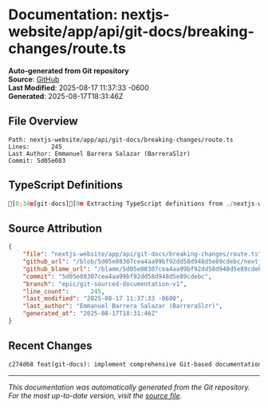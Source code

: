 # Documentation: nextjs-website/app/api/git-docs/breaking-changes/route.ts

**Auto-generated from Git repository**  
**Source**: [GitHub](/blob/5d05e08307cea4aa99bf92dd58d948d5e89cdebc/nextjs-website/app/api/git-docs/breaking-changes/route.ts)  
**Last Modified**: 2025-08-17 11:37:33 -0600  
**Generated**: 2025-08-17T18:31:46Z

## File Overview

```
Path: nextjs-website/app/api/git-docs/breaking-changes/route.ts
Lines:      245
Last Author: Emmanuel Barrera Salazar (BarreraSlzr)
Commit: 5d05e083
```

## TypeScript Definitions

```typescript
[0;34m[git-docs][0m Extracting TypeScript definitions from ./nextjs-website/app/api/git-docs/breaking-changes/route.ts
```

## Source Attribution

```json
{
    "file": "nextjs-website/app/api/git-docs/breaking-changes/route.ts",
    "github_url": "/blob/5d05e08307cea4aa99bf92dd58d948d5e89cdebc/nextjs-website/app/api/git-docs/breaking-changes/route.ts",
    "github_blame_url": "/blame/5d05e08307cea4aa99bf92dd58d948d5e89cdebc/nextjs-website/app/api/git-docs/breaking-changes/route.ts",
    "commit": "5d05e08307cea4aa99bf92dd58d948d5e89cdebc",
    "branch": "epic/git-sourced-documentation-v1",
    "line_count":      245,
    "last_modified": "2025-08-17 11:37:33 -0600",
    "last_author": "Emmanuel Barrera Salazar (BarreraSlzr)",
    "generated_at": "2025-08-17T18:31:46Z"
}
```

## Recent Changes

```diff
c274d68 feat(git-docs): implement comprehensive Git-based documentation system
```

---
*This documentation was automatically generated from the Git repository. 
For the most up-to-date version, visit the [source file](/blob/5d05e08307cea4aa99bf92dd58d948d5e89cdebc/nextjs-website/app/api/git-docs/breaking-changes/route.ts).*

